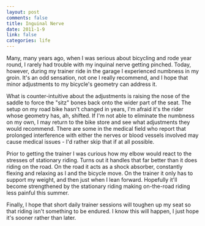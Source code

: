 ```yaml
--- 
layout: post
comments: false
title: Inguinal Nerve
date: 2011-1-9
link: false
categories: life
---
```

Many, many years ago, when I was serious about bicycling and rode year round, I rarely had trouble with my inquinal nerve getting pinched. Today, however, during my trainer ride in the garage I experienced numbness in my groin. It's an odd sensation, not one I really recommend, and I hope that minor adjustments to my bicycle's geometry can address it.

What is counter-intuitive about the adjustments is raising the nose of the saddle to force the "sitz" bones back onto the wider part of the seat. The setup on my road bike hasn't changed in years, I'm afraid it's the rider whose geometry has, ah, shifted. If I'm not able to eliminate the numbness on my own, I may return to the bike store and see what adjustments they would recommend. There are some in the medical field who report that prolonged interference with either the nerves or blood vessels involved may cause medical issues - I'd rather skip that if at all possible.

Prior to getting the trainer I was curious how my elbow would react to the stresses of stationary riding. Turns out it handles that far better than it does riding on the road. On the road it acts as a shock absorber, constantly flexing and relaxing as I and the bicycle move. On the trainer it only has to support my weight, and then just when I lean forward. Hopefully it'll become strengthened by the stationary riding making on-the-road riding less painful this summer.

Finally, I hope that short daily trainer sessions will toughen up my seat so that riding isn't something to be endured. I know this will happen, I just hope it's sooner rather than later.
